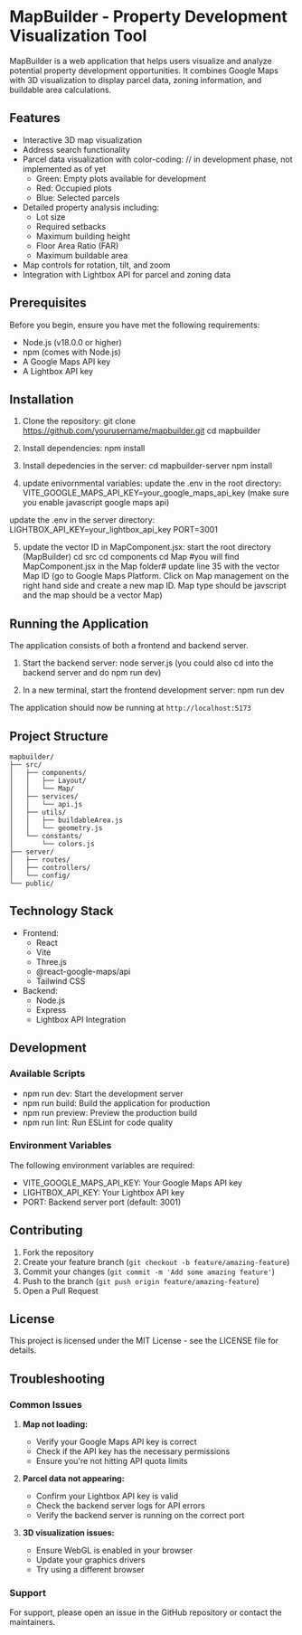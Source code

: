 # MapBuilder - Property Development Visualization Tool

MapBuilder is a web application that helps users visualize and analyze potential property development opportunities. It combines Google Maps with 3D visualization to display parcel data, zoning information, and buildable area calculations.

## Features

- Interactive 3D map visualization
- Address search functionality
- Parcel data visualization with color-coding: // in development phase, not implemented as of yet
  - Green: Empty plots available for development 
  - Red: Occupied plots
  - Blue: Selected parcels
- Detailed property analysis including:
  - Lot size
  - Required setbacks
  - Maximum building height
  - Floor Area Ratio (FAR)
  - Maximum buildable area
- Map controls for rotation, tilt, and zoom
- Integration with Lightbox API for parcel and zoning data

## Prerequisites

Before you begin, ensure you have met the following requirements:
- Node.js (v18.0.0 or higher)
- npm (comes with Node.js)
- A Google Maps API key
- A Lightbox API key

## Installation

1. Clone the repository:
git clone https://github.com/yourusername/mapbuilder.git
cd mapbuilder


2. Install dependencies:
npm install

3. Install depedencies in the server:
cd mapbuilder-server
npm install

4. update enivornmental variables:
update the .env in the root directory:
VITE_GOOGLE_MAPS_API_KEY=your_google_maps_api_key (make sure you enable javascript google maps api)

update the .env in the server directory:
LIGHTBOX_API_KEY=your_lightbox_api_key
PORT=3001

5. update the vector ID in MapComponent.jsx:
start the root directory (MapBuilder)
cd src
cd components
cd Map
#you will find MapComponent.jsx in the Map folder#
update line 35 with the vector Map ID (go to Google Maps Platform. Click on Map management on the right hand side and create a new map ID. Map type should be javscript and the map should be a vector Map)


## Running the Application

The application consists of both a frontend and backend server.

1. Start the backend server:
node server.js (you could also cd into the backend server and do npm run dev)


2. In a new terminal, start the frontend development server:
npm run dev


The application should now be running at `http://localhost:5173`

## Project Structure

```
mapbuilder/
├── src/
│   ├── components/
│   │   ├── Layout/
│   │   └── Map/
│   ├── services/
│   │   └── api.js
│   ├── utils/
│   │   ├── buildableArea.js
│   │   └── geometry.js
│   └── constants/
│       └── colors.js
├── server/
│   ├── routes/
│   ├── controllers/
│   └── config/
└── public/
```

## Technology Stack

- Frontend:
  - React
  - Vite
  - Three.js
  - @react-google-maps/api
  - Tailwind CSS
- Backend:
  - Node.js
  - Express
  - Lightbox API Integration

## Development

### Available Scripts

- npm run dev: Start the development server
- npm run build: Build the application for production
- npm run preview: Preview the production build
- npm run lint: Run ESLint for code quality

### Environment Variables

The following environment variables are required:

- VITE_GOOGLE_MAPS_API_KEY: Your Google Maps API key
- LIGHTBOX_API_KEY: Your Lightbox API key
- PORT: Backend server port (default: 3001)

## Contributing

1. Fork the repository
2. Create your feature branch (`git checkout -b feature/amazing-feature`)
3. Commit your changes (`git commit -m 'Add some amazing feature'`)
4. Push to the branch (`git push origin feature/amazing-feature`)
5. Open a Pull Request

## License

This project is licensed under the MIT License - see the LICENSE file for details.

## Troubleshooting

### Common Issues

1. **Map not loading:**
   - Verify your Google Maps API key is correct
   - Check if the API key has the necessary permissions
   - Ensure you're not hitting API quota limits

2. **Parcel data not appearing:**
   - Confirm your Lightbox API key is valid
   - Check the backend server logs for API errors
   - Verify the backend server is running on the correct port

3. **3D visualization issues:**
   - Ensure WebGL is enabled in your browser
   - Update your graphics drivers
   - Try using a different browser

### Support

For support, please open an issue in the GitHub repository or contact the maintainers.

